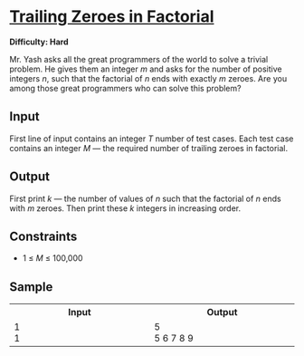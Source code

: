 # [Trailing Zeroes in Factorial](https://www.hackerearth.com/practice/basic-programming/implementation/basics-of-implementation/practice-problems/algorithm/trailing-zeroes-in-factorial/)

**Difficulty: Hard**

Mr. Yash asks all the great programmers of the world to solve a trivial problem. He gives them an integer *m* and asks for the number of positive integers *n*, such that the factorial of *n* ends with exactly *m* zeroes. Are you among those great programmers who can solve this problem?

## Input

First line of input contains an integer *T* number of test cases. Each test case contains an integer *M* &mdash; the required number of trailing zeroes in factorial.

## Output

First print *k* &mdash; the number of values of *n* such that the factorial of *n* ends with *m* zeroes. Then print these *k* integers in increasing order.

## Constraints

+ 1 &le; *M* &le; 100,000

## Sample

<table>
	<tr>
		<th width="500">Input</th>
		<th width="500">Output</th>
	</tr>
	<tr>
		<td valign="top">
			1<br />
			1
		</td>
		<td valign="top">
			5<br />
			5 6 7 8 9
		</td>
	</tr>
</table>
